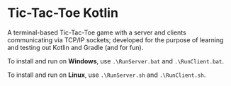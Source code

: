 # Tic-Tac-Toe Kotlin
A terminal-based Tic-Tac-Toe game with a server and clients communicating via TCP/IP sockets; developed for the purpose of learning and testing out Kotlin and Gradle (and for fun).

To install and run on **Windows**, use `.\RunServer.bat` and `.\RunClient.bat`.

To install and run on **Linux**, use `.\RunServer.sh` and `.\RunClient.sh`.
